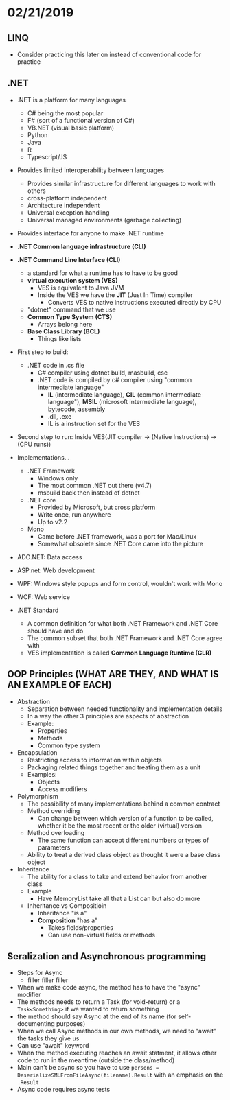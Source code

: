 # 02/21/2019

## LINQ
- Consider practicing this later on instead of conventional code for practice

## .NET
- .NET is a platform for many languages
    - C# being the most popular
    - F# (sort of a functional version of C#)
    - VB.NET (visual basic platform)
    - Python
    - Java
    - R
    - Typescript/JS
- Provides limited interoperability between languages
    - Provides similar infrastructure for different languages to work with others
    - cross-platform independent
    - Architecture independent
    - Universal exception handling
    - Universal managed environments (garbage collecting)
- Provides interface for anyone to make .NET runtime
- **.NET Common language infrastructure (CLI)**
- **.NET Command Line Interface (CLI)**
    - a standard for what a runtime has to have to be good
    - **virtual execution system (VES)**
        - VES is equivalent to Java JVM
        - Inside the VES we have the **JIT** (Just In Time) compiler
            - Converts VES to native instructions executed directly by CPU
    - "dotnet" command that we use
    - **Common Type System (CTS)**
        - Arrays belong here
    - **Base Class Library (BCL)**
        - Things like lists
- First step to build:
    - .NET code in .cs file
        - C# compiler using dotnet build, masbuild, csc
        - .NET code is compiled by c# compiler using "common intermediate language"
            - **IL** (intermediate language), **CIL** (common intermediate language"), **MSIL**
            (microsoft intermediate language), bytecode, assembly
            - .dll, .exe
            - IL is a instruction set for the VES
- Second step to run: Inside VES(JIT compiler -> (Native Instructions) -> (CPU runs))
- Implementations...
    - .NET Framework
        - Windows only
        - The most common .NET out there (v4.7)
        - msbuild back then instead of dotnet
    - .NET core
        - Provided by Microsoft, but cross platform
        - Write once, run anywhere
        - Up to v2.2
    - Mono
        - Came before .NET framework, was a port for Mac/Linux
        - Somewhat obsolete since .NET Core came into the picture

- ADO.NET: Data access
- ASP.net: Web development
- WPF: Windows style popups and form control, wouldn't work with Mono
- WCF: Web service
- .NET Standard
    - A common definition for what both .NET Framework and .NET Core should have and do
    - The common subset that both .NET Framework and .NET Core agree with
    - VES implementation is called **Common Language Runtime (CLR)**

## OOP Principles (WHAT ARE THEY, AND WHAT IS AN EXAMPLE OF EACH)
- Abstraction
    - Separation between needed functionality and implementation details
    - In a way the other 3 principles are aspects of abstraction
    - Example:
        - Properties
        - Methods
        - Common type system
- Encapsulation
    - Restricting access to information within objects
    - Packaging related things together and treating them as a unit
    - Examples:
        - Objects
        - Access modifiers
- Polymorphism
    - The possibility of many implementations behind a common contract
    - Method overriding
        - Can change between which version of a function to be called, whether it be the most recent or the older (virtual) version
    - Method overloading
        - The same function can accept different numbers or types of parameters
    - Ability to treat a derived class object as thought it were a base class object
- Inheritance
    - The ability for a class to take and extend behavior from another class
    - Example
        - Have MemoryList take all that a List can but also do more
    - Inheritance vs Compositioin
        - Inheritance "is a"
        - **Composition** "has a"
            - Takes fields/properties
            - Can use non-virtual fields or methods

## Seralization and Asynchronous programming
- Steps for Async
    - filler filler filler
- When we make code async, the method has to have the "async" modifier
- The methods needs to return a Task (for void-return) or a `Task<Something>` if we wanted to return something
- the method should say Async at the end of its name (for self-documenting purposes)
- When we call Async methods in our own methods, we need to "await" the tasks they give us
- Can use "await" keyword
- When the method executing reaches an await statment, it allows other code to run in the meantime (outside the class/method)
- Main can't be async so you have to use `persons = DeserializeSMLFromFileAsync(filename).Result` with an emphasis  on the `.Result`
- Async code requires async tests
